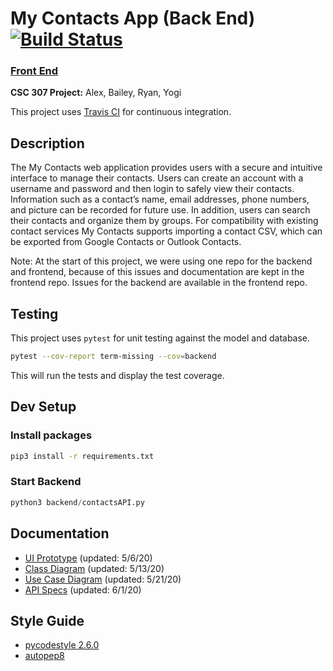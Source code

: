 # My Contacts App (Back End) [![Build Status](https://travis-ci.org/CSC-307-My-Contacts/my-contacts-backend.svg?branch=develop)](https://travis-ci.org/github/CSC-307-My-Contacts/my-contacts-backend)

### [Front End](https://github.com/CSC-307-My-Contacts/my-contacts-frontend/)

__CSC 307 Project:__ Alex, Bailey, Ryan, Yogi

This project uses [Travis CI](https://travis-ci.org/github/CSC-307-My-Contacts/my-contacts-backend) for continuous integration.

## Description
The My Contacts web application provides users with a secure and intuitive interface to manage their contacts. Users can create an account with a username and password and then login to safely view their contacts. Information such as a contact’s name, email addresses, phone numbers, and picture can be recorded for future use. In addition, users can search their contacts and organize them by groups. For compatibility with existing contact services My Contacts supports importing a contact CSV, which can be exported from Google Contacts or Outlook Contacts.


Note: At the start of this project, we were using one repo for the backend and frontend, because of this issues and documentation are kept in the frontend repo. Issues for the backend are available in the frontend repo.



## Testing
This project uses `pytest` for unit testing against the model and database.
```bash
pytest --cov-report term-missing --cov=backend
```
This will run the tests and display the test coverage.

## Dev Setup

### Install packages
```bash
pip3 install -r requirements.txt
```

### Start Backend
```python
python3 backend/contactsAPI.py
```

## Documentation
 - [UI Prototype](https://www.figma.com/file/gYEXAMvHRGv5uwydDPbMMg/Landing-Page-Contact-Details) (updated: 5/6/20)
 - [Class Diagram](https://github.com/CSC-307-My-Contacts/my-contacts-frontend/wiki/Class-Diagram) (updated: 5/13/20)
 - [Use Case Diagram](https://github.com/CSC-307-My-Contacts/my-contacts-frontend/wiki/Use-Case-Diagram) (updated: 5/21/20)
 - [API Specs](https://github.com/CSC-307-My-Contacts/my-contacts-frontend/blob/develop/docs/API-Specs.md) (updated: 6/1/20)

## Style Guide

* [pycodestyle 2.6.0](https://pypi.org/project/pycodestyle/)
* [autopep8](https://pypi.org/project/autopep8/)
